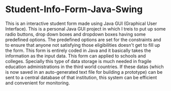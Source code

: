 # Student-Info-Form-Java-Swing
This is an interactive student form made using Java GUI (Graphical User Interface). This is a personal Java GUI project in which I treis to put up some radio buttons, drop down boxes and dropdown boxes having some predefined options. The predefined options are set for the constraints and to ensure that anyone not satisfying those eligibilities doesn't get to fill up the form. This form is entirely coded in Java and it basically takes the information as the input data. This form can applied to schools and colleges. Specially this type of data storage is much needed in fragile education administrations in the third world countries. If these datas (which is now saved in an auto-generated text file for building a prototype) can be sent to a central database of that institution, this system can be efficient and convenient for monitoring.
